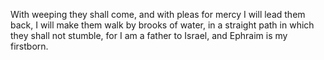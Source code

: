 With weeping they shall come, and with pleas for mercy I will lead them back, I will make them walk by brooks of water, in a straight path in which they shall not stumble, for I am a father to Israel, and Ephraim is my firstborn.

